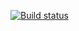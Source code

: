 [![Build status](https://ci.appveyor.com/api/projects/status/6h3xfw7hm585he16/branch/main?svg=true)](https://ci.appveyor.com/project/ivanAnapa/aqa-2/branch/main)
